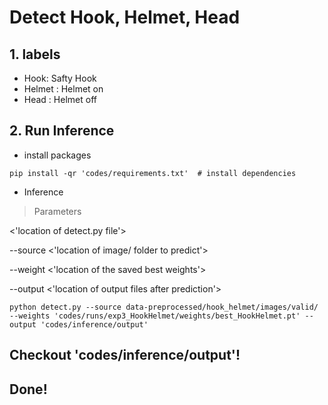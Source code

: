 # Detect Hook, Helmet, Head
## 1. labels
- Hook: Safty Hook
- Helmet : Helmet on
- Head : Helmet off

## 2. Run Inference
- install packages
```
pip install -qr 'codes/requirements.txt'  # install dependencies
```
- Inference
> Parameters 

<'location of detect.py file'>

--source <'location of image/ folder to predict'>

--weight <'location of the saved best weights'>

--output <'location of output files after prediction'>


```
python detect.py --source data-preprocessed/hook_helmet/images/valid/ --weights 'codes/runs/exp3_HookHelmet/weights/best_HookHelmet.pt' --output 'codes/inference/output'

```

## Checkout 'codes/inference/output'!
## Done!
